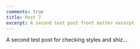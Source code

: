 ```yaml
---
comments: true
title: Post 7
excerpt: A second test post front matter excerpt
---
```


A second test post for checking styles and shiz...